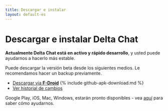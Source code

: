 ```yaml
---
title: Descargar e instalar
layout: default-es
---
```


# Descargar e instalar Delta Chat

**Actualmente Delta Chat está en activo y rápido desarrollo**, y usted puede ayudarnos a hacerlo más estable.

Puede descargar la versión beta desde los siguientes medios. Le recomendamos hacer un backup previamente.

* [Descargar via **F-Droid**](https://f-droid.org/app/com.b44t.messenger)
{% include github-apk-download.md %}
* [Ver historial de cambios](../en/changelog)

Google Play, iOS, Mac, Windows, estarán pronto disponibles - vea [aquí](contribute) para saber cómo ayudarnos.
